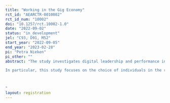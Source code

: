 ```yaml
---
title: "Working in the Gig Economy"
rct_id: "AEARCTR-0010002"
rct_id_num: "10002"
doi: "10.1257/rct.10002-1.0"
date: "2022-09-02"
status: "in_development"
jel: "C93, D91, M52"
start_year: "2022-09-05"
end_year: "2023-02-28"
pi: "Petra Nieken"
pi_other: ""
abstract: "The study investigates digital leadership and performance in the gig economy. Previous studies have demonstrated that the usage of different communication channels, as well as the chosen leadership style, can potentially affect followers’ performance in gig labor markets. However, the evidence is mixed and we lack a clear understanding of the signaling value of the chosen communication channel and style. Whereas previous studies have manipulated the channel and style exogenously without informing the workers about the potential options, the current set-up will focus on the active choice by employers and its signaling value. 
In particular, this study focuses on the choice of individuals in the role of employers as well as the performance of workers being exposed to the chosen set of task instructions. The study addresses the following questions: Which communication channel do employers choose? Are there differences between the chosen channels depending on the leadership style? How does the employer's choice affect worker performance if the workers know the employer had different options?

"
layout: registration
---
```


